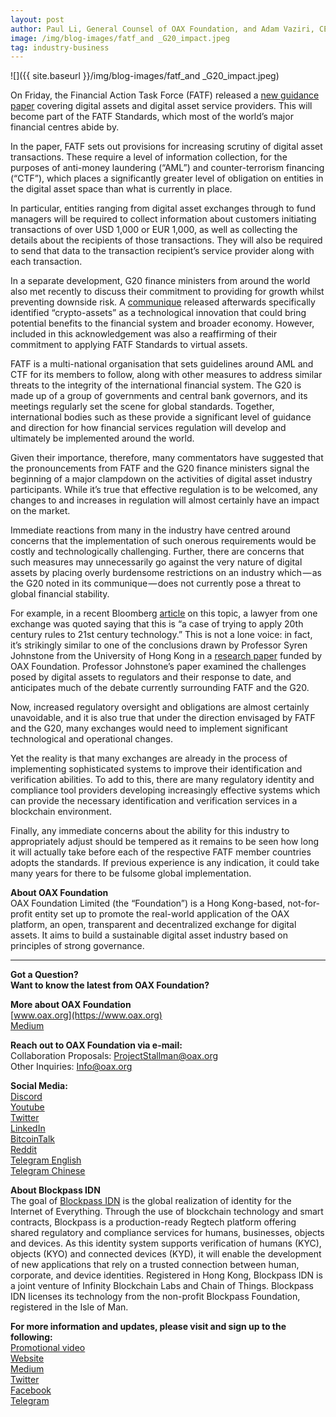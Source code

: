 ```yaml
---
layout: post
author: Paul Li, General Counsel of OAX Foundation, and Adam Vaziri, CEO of Blockpass
image: /img/blog-images/fatf_and _G20_impact.jpeg
tag: industry-business
---
```

![]({{ site.baseurl }}/img/blog-images/fatf_and _G20_impact.jpeg)

On Friday, the Financial Action Task Force (FATF) released a [new guidance paper](https://www.fatf-gafi.org/publications/fatfrecommendations/documents/guidance-rba-virtual-assets.html) covering digital assets and digital asset service providers. This will become part of the FATF Standards, which most of the world’s major financial centres abide by.

In the paper, FATF sets out provisions for increasing scrutiny of digital asset transactions. These require a level of information collection, for the purposes of anti-money laundering (“AML”) and counter-terrorism financing (“CTF”), which places a significantly greater level of obligation on entities in the digital asset space than what is currently in place.

In particular, entities ranging from digital asset exchanges through to fund managers will be required to collect information about customers initiating transactions of over USD 1,000 or EUR 1,000, as well as collecting the details about the recipients of those transactions. They will also be required to send that data to the transaction recipient’s service provider along with each transaction.

In a separate development, G20 finance ministers from around the world also met recently to discuss their commitment to providing for growth whilst preventing downside risk. A [communique](https://www.mof.go.jp/english/international_policy/convention/g20/communique.pdf) released afterwards specifically identified “crypto-assets” as a technological innovation that could bring potential benefits to the financial system and broader economy. However, included in this acknowledgement was also a reaffirming of their commitment to applying FATF Standards to virtual assets.

FATF is a multi-national organisation that sets guidelines around AML and CTF for its members to follow, along with other measures to address similar threats to the integrity of the international financial system. The G20 is made up of a group of governments and central bank governors, and its meetings regularly set the scene for global standards. Together, international bodies such as these provide a significant level of guidance and direction for how financial services regulation will develop and ultimately be implemented around the world.

Given their importance, therefore, many commentators have suggested that the pronouncements from FATF and the G20 finance ministers signal the beginning of a major clampdown on the activities of digital asset industry participants. While it’s true that effective regulation is to be welcomed, any changes to and increases in regulation will almost certainly have an impact on the market.

Immediate reactions from many in the industry have centred around concerns that the implementation of such onerous requirements would be costly and technologically challenging. Further, there are concerns that such measures may unnecessarily go against the very nature of digital assets by placing overly burdensome restrictions on an industry which — as the G20 noted in its communique — does not currently pose a threat to global financial stability.

For example, in a recent Bloomberg [article](https://www.bloomberg.com/news/articles/2019-06-11/crypto-exchanges-are-facing-biggest-regulatory-hurdle-yet) on this topic, a lawyer from one exchange was quoted saying that this is “a case of trying to apply 20th century rules to 21st century technology.” This is not a lone voice: in fact, it’s strikingly similar to one of the conclusions drawn by Professor Syren Johnstone from the University of Hong Kong in a [research paper](https://papers.ssrn.com/sol3/papers.cfm?abstract_id=3379623) funded by OAX Foundation. Professor Johnstone’s paper examined the challenges posed by digital assets to regulators and their response to date, and anticipates much of the debate currently surrounding FATF and the G20.

Now, increased regulatory oversight and obligations are almost certainly unavoidable, and it is also true that under the direction envisaged by FATF and the G20, many exchanges would need to implement significant technological and operational changes.

Yet the reality is that many exchanges are already in the process of implementing sophisticated systems to improve their identification and verification abilities. To add to this, there are many regulatory identity and compliance tool providers developing increasingly effective systems which can provide the necessary identification and verification services in a blockchain environment.

Finally, any immediate concerns about the ability for this industry to appropriately adjust should be tempered as it remains to be seen how long it will actually take before each of the respective FATF member countries adopts the standards. If previous experience is any indication, it could take many years for there to be fulsome global implementation.

**About OAX Foundation**  
OAX Foundation Limited (the “Foundation”) is a Hong Kong-based, not-for-profit entity set up to promote the real-world application of the OAX platform, an open, transparent and decentralized exchange for digital assets. It aims to build a sustainable digital asset industry based on principles of strong governance.

---

**Got a Question?**  
**Want to know the latest from OAX Foundation?**  

**More about OAX Foundation**  
[www.oax.org](https://www.oax.org)  
[Medium](https://medium.com/@OAX_Foundation)  

**Reach out to OAX Foundation via e-mail:**  
Collaboration Proposals: [ProjectStallman@oax.org](mailto:ProjectStallman@oax.org)  
Other Inquiries: [Info@oax.org](mailto:Info@oax.org)  

**Social Media:**  
[Discord](https://discordapp.com/invite/ZH5YHkb)  
[Youtube](https://bit.ly/2Bvsk73)  
[Twitter](https://twitter.com/OAX_Foundation)  
[LinkedIn](https://www.linkedin.com/company/oax-foundation/)  
[BitcoinTalk](http://bitcointalk.org/index.php?topic=1943946)  
[Reddit](https://www.reddit.com/r/OpenANX/)  
[Telegram English](https://t.me/openanxteam)  
[Telegram Chinese](https://t.me/oax_cn)  

**About Blockpass IDN**  
The goal of [Blockpass IDN](http://www.blockpass.org/) is the global realization of identity for the Internet of Everything. Through the use of blockchain technology and smart contracts, Blockpass is a production-ready Regtech platform offering shared regulatory and compliance services for humans, businesses, objects and devices. As this identity system supports verification of humans (KYC), objects (KYO) and connected devices (KYD), it will enable the development of new applications that rely on a trusted connection between human, corporate, and device identities. Registered in Hong Kong, Blockpass IDN is a joint venture of Infinity Blockchain Labs and Chain of Things. Blockpass IDN licenses its technology from the non-profit Blockpass Foundation, registered in the Isle of Man.

**For more information and updates, please visit and sign up to the following:**  
[Promotional video](https://youtu.be/SvO2cw3e-SI)  
[Website](http://www.blockpass.org)  
[Medium](https://medium.com/@blockpass)  
[Twitter](https://twitter.com/BlockpassOrg)  
[Facebook](https://www.facebook.com/blockpassorg/)  
[Telegram](https://t.me/blockpass)
